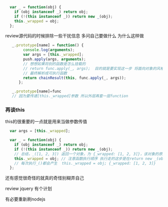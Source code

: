 ```javascript
  var _ = function(obj) {
    if (obj instanceof _) return obj;
    if (!(this instanceof _)) return new _(obj);
    this._wrapped = obj;
  };
```


review源代码的时候排除一些干扰信息 多问自己要做什么 为什么这样做

```javascript
   _.prototype[name] = function() {
        console.log(arguments);
        var args = [this._wrapped];
        push.apply(args, arguments);
        // 想想如果将别的函数是怎么挂载的
        // return func.apply(_, args);  目的就是要实现这一步 将面向对象的风格
        // 最终解析成可执行函数
        return chainResult(this, func.apply(_, args));
      };
```
```javascript
   _.prototype[name]=func
   // 因为要传递[this._wrapped]参数 所以外层再套一层function
```

### 再谈this
this的很重要的一点就是用来当做参数传值
```javascript
  var args = [this._wrapped];
```

```javascript
  var _ = function(obj) {
    if (obj instanceof _) return obj;
    if (!(this instanceof _)) return new _(obj);
    // 总结，_([1, 2, 3]) 返回一个对象，为 {_wrapped: [1, 2, 3]}，该对象的原型指向 _.prototype
    this._wrapped = obj; // 注意函数执行顺序 执行走的这步是在return new _(obj)内执行的 所以是🈶return的 还是debug好用
    // 每次执行_()都会产生  this._wrapped = obj; {_wrapped: [1, 2, 3]}
  };
```

还有感觉很奇怪的就真的奇怪别糊弄自己




review jquery  有个计划 

有必要重新刷nodejs